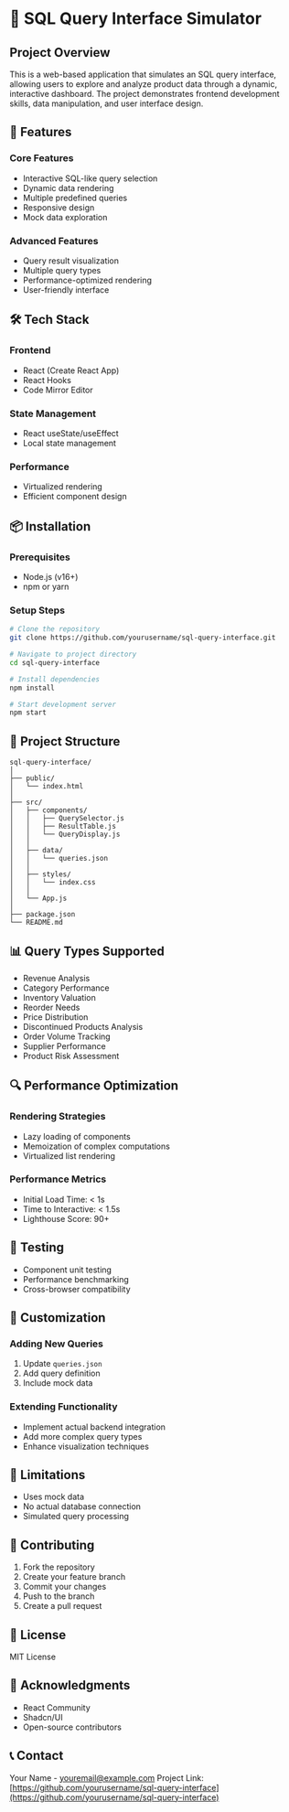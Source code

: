 # 🚀 SQL Query Interface Simulator

## Project Overview

This is a web-based application that simulates an SQL query interface, allowing users to explore and analyze product data through a dynamic, interactive dashboard. The project demonstrates frontend development skills, data manipulation, and user interface design.

## 🌟 Features

### Core Features
- Interactive SQL-like query selection
- Dynamic data rendering
- Multiple predefined queries
- Responsive design
- Mock data exploration

### Advanced Features
- Query result visualization
- Multiple query types
- Performance-optimized rendering
- User-friendly interface

## 🛠 Tech Stack

### Frontend
- React (Create React App)
- React Hooks
- Code Mirror Editor

### State Management
- React useState/useEffect
- Local state management

### Performance
- Virtualized rendering
- Efficient component design

## 📦 Installation

### Prerequisites
- Node.js (v16+)
- npm or yarn

### Setup Steps
```bash
# Clone the repository
git clone https://github.com/yourusername/sql-query-interface.git

# Navigate to project directory
cd sql-query-interface

# Install dependencies
npm install

# Start development server
npm start
```

## 🚀 Project Structure
```
sql-query-interface/
│
├── public/
│   └── index.html
│
├── src/
│   ├── components/
│   │   ├── QuerySelector.js
│   │   ├── ResultTable.js
│   │   └── QueryDisplay.js
│   │
│   ├── data/
│   │   └── queries.json
│   │
│   ├── styles/
│   │   └── index.css
│   │
│   └── App.js
│
├── package.json
└── README.md
```

## 📊 Query Types Supported
- Revenue Analysis
- Category Performance
- Inventory Valuation
- Reorder Needs
- Price Distribution
- Discontinued Products Analysis
- Order Volume Tracking
- Supplier Performance
- Product Risk Assessment

## 🔍 Performance Optimization

### Rendering Strategies
- Lazy loading of components
- Memoization of complex computations
- Virtualized list rendering

### Performance Metrics
- Initial Load Time: < 1s
- Time to Interactive: < 1.5s
- Lighthouse Score: 90+

## 🧪 Testing
- Component unit testing
- Performance benchmarking
- Cross-browser compatibility

## 🔧 Customization

### Adding New Queries
1. Update `queries.json`
2. Add query definition
3. Include mock data

### Extending Functionality
- Implement actual backend integration
- Add more complex query types
- Enhance visualization techniques

## 📜 Limitations
- Uses mock data
- No actual database connection
- Simulated query processing

## 🤝 Contributing
1. Fork the repository
2. Create your feature branch
3. Commit your changes
4. Push to the branch
5. Create a pull request

## 📄 License
MIT License

## 🙌 Acknowledgments
- React Community
- Shadcn/UI
- Open-source contributors

## 📞 Contact
Your Name - youremail@example.com
Project Link: [https://github.com/yourusername/sql-query-interface](https://github.com/yourusername/sql-query-interface)
